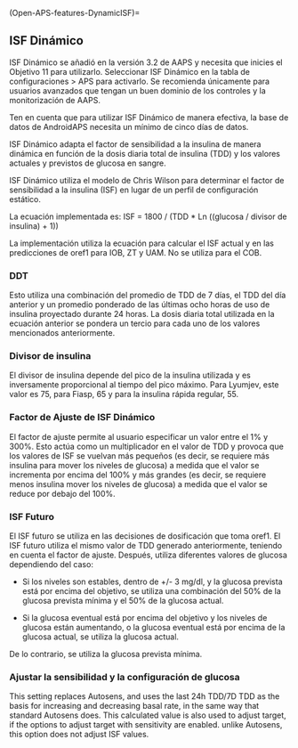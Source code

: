 (Open-APS-features-DynamicISF)=
## ISF Dinámico
ISF Dinámico se añadió en la versión 3.2 de AAPS y necesita que inicies el Objetivo 11 para utilizarlo. Seleccionar ISF Dinámico en la tabla de configuraciones > APS para activarlo. Se recomienda únicamente para usuarios avanzados que tengan un buen dominio de los controles y la monitorización de AAPS.

Ten en cuenta que para utilizar ISF Dinámico de manera efectiva, la base de datos de AndroidAPS necesita un mínimo de cinco días de datos.

ISF Dinámico adapta el factor de sensibilidad a la insulina de manera dinámica en función de la dosis diaria total de insulina (TDD) y los valores actuales y previstos de glucosa en sangre.

ISF Dinámico utiliza el modelo de Chris Wilson para determinar el factor de sensibilidad a la insulina (ISF) en lugar de un perfil de configuración estático.

La ecuación implementada es: ISF = 1800 / (TDD * Ln ((glucosa / divisor de insulina) + 1))

La implementación utiliza la ecuación para calcular el ISF actual y en las predicciones de oref1 para IOB, ZT y UAM. No se utiliza para el COB.

### DDT
Esto utiliza una combinación del promedio de TDD de 7 días, el TDD del día anterior y un promedio ponderado de las últimas ocho horas de uso de insulina proyectado durante 24 horas. La dosis diaria total utilizada en la ecuación anterior se pondera un tercio para cada uno de los valores mencionados anteriormente.

### Divisor de insulina
El divisor de insulina depende del pico de la insulina utilizada y es inversamente proporcional al tiempo del pico máximo. Para Lyumjev, este valor es 75, para Fiasp, 65 y para la insulina rápida regular, 55.

### Factor de Ajuste de ISF Dinámico
El factor de ajuste permite al usuario especificar un valor entre el 1% y 300%. Esto actúa como un multiplicador en el valor de TDD y provoca que los valores de ISF se vuelvan más pequeños (es decir, se requiere más insulina para mover los niveles de glucosa) a medida que el valor se incrementa por encima del 100% y más grandes (es decir, se requiere menos insulina mover los niveles de glucosa) a medida que el valor se reduce por debajo del 100%.

### ISF Futuro

El ISF futuro se utiliza en las decisiones de dosificación que toma oref1. El ISF futuro utiliza el mismo valor de TDD generado anteriormente, teniendo en cuenta el factor de ajuste. Después, utiliza diferentes valores de glucosa dependiendo del caso:

* Si los niveles son estables, dentro de +/- 3 mg/dl, y la glucosa prevista está por encima del objetivo, se utiliza una combinación del 50% de la glucosa prevista mínima y el 50% de la glucosa actual.

* Si la glucosa eventual está por encima del objetivo y los niveles de glucosa están aumentando, o la glucosa eventual está por encima de la glucosa actual, se utiliza la glucosa actual.

De lo contrario, se utiliza la glucosa prevista mínima.

### Ajustar la sensibilidad y la configuración de glucosa

This setting replaces Autosens, and uses the last 24h TDD/7D TDD as the basis for increasing and decreasing basal rate, in the same way that standard Autosens does. This calculated value is also used to adjust target, if the options to adjust target with sensitivity are enabled. unlike Autosens, this option does not adjust ISF values. 
